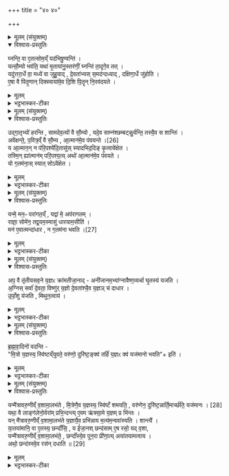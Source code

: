 +++
title = "४० ४०"

+++
<div class="js_include" url="/vedAH_yajuH/taittirIyam/sArasvata-vibhAgaH/saMhitA/sarva-prastutiH/6/6/07"  newLevelForH1="1" includeTitle="true">


<details><summary>मूलम् (संयुक्तम्)</summary>

घ्नन्ति॒ वा ए॒तत्सोम॒य्ँयद॑भिषु॒ण्वन्ति॒ यत्सौ॒म्यो भव॑ति॒ यथा॑ मृ॒ताया॑नु॒स्तर॑णीं॒ घ्नन्ति॑ ता॒दृगे॒व तद्यदु॑त्तरा॒र्धे वा॒ मध्ये॑ वा जुहु॒याद्दे॒वता॑भ्यस्स॒मद॑न्दध्याद्दक्षिणा॒र्धे जु॑होत्ये॒षा वै पि॑तृ॒णान्दिक्स्वाया॑मे॒व दि॒शि पि॒तॄन्नि॒रव॑दयत
</details>

<details open><summary>विश्वास-प्रस्तुतिः</summary>

घ्नन्ति॒ वा ए॒तत्सोम॒य्ँ यद॑भिषु॒ण्वन्ति॑ ।  
यत्सौ॒म्यो भव॑ति॒ यथा॑ मृ॒ताया॑नु॒स्तर॑णीं॒ घ्नन्ति॑ ता॒दृगे॒व तत् ।  
यदु॑त्तरा॒र्धे वा॒ मध्ये॑ वा जुहु॒याद् , दे॒वता॑भ्यस् स॒मद॑न्दध्याद् , दक्षिणा॒र्धे जु॑होति ।  
ए॒षा वै पि॑तृ॒णान् दिक्स्वाया॑मे॒व दि॒शि पि॒तॄन् नि॒रव॑दयते ।  
</details>

<details><summary>मूलम्</summary>

घ्नन्ति॒ वा ए॒तत्सोम॒य्ँ यद॑भिषु॒ण्वन्ति॑ ।  
यत्सौ॒म्यो भव॑ति॒ यथा॑ मृ॒ताया॑नु॒स्तर॑णीं॒ घ्नन्ति॑ ता॒दृगे॒व तत् ।  
यदु॑त्तरा॒र्धे वा॒ मध्ये॑ वा जुहु॒याद् , दे॒वता॑भ्यस् स॒मद॑न्दध्याद् , दक्षिणा॒र्धे जु॑होति ।  
ए॒षा वै पि॑तृ॒णान् दिक्स्वाया॑मे॒व दि॒शि पि॒तॄन् नि॒रव॑दयते ।  
</details>

<details><summary>भट्टभास्कर-टीका</summary>

1घ्नन्ति वा इत्यादि ॥ सोमस्य वधस्थानीयोभिषवः, तत्र सौम्यश्चरुः । मृतायानुस्तरणी वधस्थानीया, यथा मृताय पितृमेधे अनुस्तरणीं गां घ्नन्ति तत्तुल्यं तत्, अनु मरणानन्तरं स्तीर्यते अनयेति अनुस्तरणी, कर्मणि ल्युट् । यदुत्तरार्धे इत्यादि । सौम्यस्यायं देशः समत् कलहः । निष्कृष्य पृथक् स्वस्यां दिशि यजते ॥
</details>

<details><summary>मूलम् (संयुक्तम्)</summary>

उद्गा॒तृभ्यो॑ हरन्ति सामदेव॒त्यो॑ वै सौ॒म्यो यदे॒व साम्न॑श्छम्बट्कु॒र्वन्ति॒ तस्यै॒व स शान्ति॒रव॑ [26]  
ई॒क्ष॒न्ते॒ प॒वित्र॒व्ँ वै सौ॒म्य आ॒त्मान॑मे॒व प॑वयन्ते॒ य आ॒त्मान॒न्न प॑रि॒पश्ये॑दि॒तासु॑स्स्यादभिद॒दिङ्कृ॒त्वावे॑क्षेत॒ तस्मि॒न्ह्या॑त्मान॑म्परि॒पश्य॒त्यथो॑ आ॒त्मान॑मे॒व प॑वयते॒ यो ग॒तम॑ना॒स्स्यात्सोऽवे॑क्षेत॒
</details>

<details open><summary>विश्वास-प्रस्तुतिः</summary>

उद्गा॒तृभ्यो॑ हरन्ति , सामदेव॒त्यो॑ वै सौ॒म्यो , यदे॒व साम्न॑श्छम्बट्कु॒र्वन्ति॒ तस्यै॒व स शान्तिः॑ ।  
अवे॑क्षन्ते॒, प॒वित्र॒व्ँ वै सौ॒म्य , आ॒त्मान॑मे॒व प॑वयन्ते ।[26]  
य आ॒त्मान॒न् न प॑रि॒पश्ये॑दि॒तासु॑स् स्यादभिद॒दिङ् कृ॒त्वावे॑क्षेत ।  
तस्मि॒न् ह्या॑त्मान॑म् परि॒पश्य॒त्य् अथो॑ आ॒त्मान॑मे॒व प॑वयते ।  
यो ग॒तम॑ना॒स् स्यात् सोऽवे॑क्षेत ।  
</details>

<details><summary>मूलम्</summary>

उद्गा॒तृभ्यो॑ हरन्ति , सामदेव॒त्यो॑ वै सौ॒म्यो , यदे॒व साम्न॑श्छम्बट्कु॒र्वन्ति॒ तस्यै॒व स शान्तिः॑ ।  
अवे॑क्षन्ते॒, प॒वित्र॒व्ँ वै सौ॒म्य , आ॒त्मान॑मे॒व प॑वयन्ते ।[26]  
य आ॒त्मान॒न् न प॑रि॒पश्ये॑दि॒तासु॑स् स्यादभिद॒दिङ् कृ॒त्वावे॑क्षेत ।  
तस्मि॒न् ह्या॑त्मान॑म् परि॒पश्य॒त्य् अथो॑ आ॒त्मान॑मे॒व प॑वयते ।  
यो ग॒तम॑ना॒स् स्यात् सोऽवे॑क्षेत ।  
</details>

<details><summary>भट्टभास्कर-टीका</summary>

2उद्गातृभ्य इत्यादि ॥ हरणं दानम् । साम देवता अस्य सौम्यस्य चरोः । तस्मात्साम्नो यच्छम्बट्कुर्वन्ति अन्तरयन्ति नाशयन्ति तस्य दोषस्य स सौम्यश्चरुः शान्तिश्शमनहेतुः । अवेक्षन्ते इति । सामर्थ्याच्चरावाज्यमानीयेति गम्यते । य आत्मानं न परिपश्येदिति वक्ष्यमाणत्वात् । तदवेक्षणेनात्मानं पवयन्ते शोधयन्ति । वृद्ध्यभावश्छान्दसः । अथ यद्यात्मानं न परिपश्येत् न सर्वत ईक्षेत इतासुस्स्यात् आज्यस्याल्पतया तत्रात्मादर्शने इतासुत्वं स्यात्, तस्मादभिददिं कृत्वाऽवेक्षेत नाल्प आज्ये अभित्वो ददाति ॥
</details>

<details><summary>मूलम् (संयुक्तम्)</summary>

यन्मे॒ मन॒ᳶ परा॑गत॒य्ँयद्वा॑ मे॒ अप॑रागतम् । राज्ञा॒ सोमे॑न॒ तद्व॒यम॒स्मासु॑ धारयाम॒सीति॒ मन॑ ए॒वात्मन्दा॑धार [27]  
न ग॒तम॑ना भव॒त्य्
</details>

<details open><summary>विश्वास-प्रस्तुतिः</summary>

यन्मे॒ मन॒ᳶ परा॑गत॒य्ँ , यद्वा॑ मे॒ अप॑रागतम् ।  
राज्ञा॒ सोमे॑न॒ तद्व॒यम॒स्मासु॑ धारयाम॒सीति॑ ।  
मन॑ ए॒वात्मन्दा॑धार , न ग॒तम॑ना भवति ।[27]  
</details>

<details><summary>मूलम्</summary>

यन्मे॒ मन॒ᳶ परा॑गत॒य्ँ , यद्वा॑ मे॒ अप॑रागतम् ।  
राज्ञा॒ सोमे॑न॒ तद्व॒यम॒स्मासु॑ धारयाम॒सीति॑ ।  
मन॑ ए॒वात्मन्दा॑धार , न ग॒तम॑ना भवति ।[27]  
</details>

<details><summary>भट्टभास्कर-टीका</summary>

3यन्मे मन इत्यादिरवेक्षणमन्त्रोनुष्टुप् ॥ यन्मे मनः परागतं मत्तो निष्क्रान्तं, यद्वा - यच्च मे मनः अपरागतं परागमनोन्मुखं राज्ञा राजनशीलेन सोमेन ओषधीनामीशेन तन्मनः अस्मास्वेव धारयामसि धारयामः । 'इदन्तो मसिः' । एवं कुर्वन् आत्मनि मनो धारयति, ततः प्रभृति न गतमना भवति ॥
</details>

<details><summary>मूलम् (संयुक्तम्)</summary>

अप॒ वै तृ॑तीयसव॒ने य॒ज्ञᳵ क्रा॑मतीजा॒नादनी॑जानम॒भ्या॑ग्नावैष्ण॒व्यर्चा घृ॒तस्य॑ यजत्य॒ग्निस्सर्वा॑ दे॒वता॒ विष्णु॑र्य॒ज्ञो दे॒वता॑श्चै॒व य॒ज्ञञ्च॑ दाधारोपाँ॒शु य॑जति मिथुन॒त्वाय॑
</details>

<details open><summary>विश्वास-प्रस्तुतिः</summary>

अप॒ वै तृ॑तीयसव॒ने य॒ज्ञᳵ क्रा॑मतीजा॒नाद् - अनी॑जानम॒भ्या॑ग्नावैष्ण॒व्यर्चा घृ॒तस्य॑ यजति ।  
अ॒ग्निस् सर्वा॑ दे॒वता॒ विष्णु॑र् य॒ज्ञो दे॒वता॑श्चै॒व य॒ज्ञञ् च॑ दाधार ।   
उ॒पाँ॒शु य॑जति , मिथुन॒त्वाय॑ ।  
</details>

<details><summary>मूलम्</summary>

अप॒ वै तृ॑तीयसव॒ने य॒ज्ञᳵ क्रा॑मतीजा॒नाद् - अनी॑जानम॒भ्या॑ग्नावैष्ण॒व्यर्चा घृ॒तस्य॑ यजति ।  
अ॒ग्निस् सर्वा॑ दे॒वता॒ विष्णु॑र् य॒ज्ञो दे॒वता॑श्चै॒व य॒ज्ञञ् च॑ दाधार ।   
उ॒पाँ॒शु य॑जति , मिथुन॒त्वाय॑ ।  
</details>

<details><summary>भट्टभास्कर-टीका</summary>

4अप वा इत्यादि ॥ इष्टवानीजानः । 'लिटः कानज्वा' । ईजानाद्यज्ञोऽपक्रामति अनीजानं लक्षीकृत्य । तत्राग्नावैष्णव्यर्चा धृतस्य यजति । उभयतस्सौम्यं परियजति । अन्यतरतो वा । केचित्तु - घृतस्याभियजतीति गच्छति तत्राभिगत इत्यत्रार्थेऽभिशब्दः । तन्मते ईजानाद्यज्ञोपगम्य अनीजानं क्रामति प्राप्नोतीति क्लिष्टान्वयः । अग्निस्सर्वा इत्यादि । गतम् । देवतानां सर्वज्ञस्य च सह धारणात् अनीजानं न गच्छति यज्ञः । मिथुनत्वायेति । उपांशुतया यागः सौम्येन चरुणा सह मिथुनं भवतीति ॥
</details>

<details><summary>मूलम् (संयुक्तम्)</summary>

ब्रह्मवा॒दिनो॑ वदन्ति मि॒त्रो य॒ज्ञस्य॒ स्वि॑ष्टय्ँयुवते॒ वरु॑णो॒ दुरि॑ष्ट॒ङ्क्व॑ तर्हि॑ य॒ज्ञᳵ क्व॑ यज॑मानो भव॒तीति॒
</details>

<details open><summary>विश्वास-प्रस्तुतिः</summary>

ब्र॒ह्म॒वा॒दिनो॑ वदन्ति -  
"मि॒त्रो य॒ज्ञस्य॒ स्वि॑ष्टय्ँयुवते॒ वरु॑णो॒ दुरि॑ष्ट॒ङ्क्व॑ तर्हि॑ य॒ज्ञᳵ क्व॑ यज॑मानो भवति"+ इति॑ ।  
</details>

<details><summary>मूलम्</summary>

ब्र॒ह्म॒वा॒दिनो॑ वदन्ति -  
"मि॒त्रो य॒ज्ञस्य॒ स्वि॑ष्टय्ँयुवते॒ वरु॑णो॒ दुरि॑ष्ट॒ङ्क्व॑ तर्हि॑ य॒ज्ञᳵ क्व॑ यज॑मानो भवति"+ इति॑ ।  
</details>

<details><summary>भट्टभास्कर-टीका</summary>

5ब्रह्मवादिन इत्यादि ॥ यज्ञस्य यत्स्विष्टं शोभनमिष्टं तद्युवते मिश्रयति दुरिष्टेन मित्रः दुरिष्टसंभवे तेन संस्पृष्टमेव स्विष्टं स्थापयति अनाराधितो मित्रः । वरुणश्च दुरिष्टं स्विष्टसंस्पृष्टमेव स्थापयति तस्य बाधकत्वेन । क्व तर्हि तदानीं तथा सति कस्मिन् फले दातृत्वेन यज्ञो वर्तते, अनिर्वृत्तप्रायत्वात्, यजमानश्च तदानीं क्व भवति यज्ञेन रहितः कस्मिन् फले भोक्तृत्वेन वर्तते इति ब्रह्मवादिनः प्रश्नं वदन्ति ॥
</details>

<details><summary>मूलम् (संयुक्तम्)</summary>

यन्मै॑त्रावरु॒णीव्ँव॒शामा॒लभ॑ते मि॒त्रेणै॒व [28]  
य॒ज्ञस्य॒ स्वि॑ष्टँ शमयति॒ वरु॑णेन॒ दुरि॑ष्ट॒न्नार्ति॒मार्च्छ॑ति॒ यज॑मानो॒ यथा॒ वै लाङ्ग॑लेनो॒र्वरा॑म्प्रभि॒न्दन्त्ये॒वमृ॑क्सा॒मे य॒ज्ञम्प्र भि॑न्तो॒ यन्मै॑त्रावरु॒णीव्ँव॒शामा॒लभ॑ते य॒ज्ञायै॒व प्रभि॑न्नाय म॒त्य॑म॒न्ववा॑स्यति॒ शान्त्यै॑ या॒तया॑मानि॒ वा ए॒तस्य॒ छन्दाँ॑सि॒ य ई॑जा॒नश्छन्द॑सामे॒ष रसो॒ यद्व॒शा यन्मै॑त्रावरु॒णीव्ँव॒शामा॒लभ॑ते॒ छन्दाँ॑स्ये॒व पुन॒रा प्री॑णा॒त्यया॑तयामत्वा॒याथो॒ छन्द॑स्स्वे॒व रस॑न्दधाति ॥ [29]  
</details>

<details open><summary>विश्वास-प्रस्तुतिः</summary>

यन्मै॑त्रावरु॒णीव्ँ व॒शामा॒लभ॑ते , मि॒त्रेणै॒व य॒ज्ञस्य॒ स्वि॑ष्टँ शमयति॒ ,
वरु॑णेन॒ दुरि॑ष्ट॒न्नार्ति॒मार्च्छ॑ति॒ यज॑मानः । [28]  
यथा॒ वै लाङ्ग॑लेनो॒र्वरा॑म् प्रभि॒न्दन्त्य् ए॒वम ऋ॑क्सा॒मे य॒ज्ञम् प्र भि॑न्तः ।  
यन् मै॑त्रावरु॒णीव्ँ व॒शामा॒लभ॑ते य॒ज्ञायै॒व प्रभि॑न्नाय म॒त्य॑म॒न्ववा॑स्यति । शान्त्यै॑ ।  
या॒तया॑मानि॒ वा ए॒तस्य॒ छन्दाँ॑सि॒ , य ई॑जा॒नश् छन्द॑साम् ए॒ष रसो॒ यद् व॒शा,   
यन्मै॑त्रावरु॒णीव्ँ व॒शामा॒लभ॑ते॒ , छन्दाँ॑स्ये॒व पुन॒रा प्री॑णा॒त्य् अया॑तयामत्वाय ।  
अथो॒ छन्द॑स्स्वे॒व रस॑न् दधाति ॥ [29]  
</details>

<details><summary>मूलम्</summary>

यन्मै॑त्रावरु॒णीव्ँ व॒शामा॒लभ॑ते , मि॒त्रेणै॒व य॒ज्ञस्य॒ स्वि॑ष्टँ शमयति॒ ,
वरु॑णेन॒ दुरि॑ष्ट॒न्नार्ति॒मार्च्छ॑ति॒ यज॑मानः । [28]  
यथा॒ वै लाङ्ग॑लेनो॒र्वरा॑म् प्रभि॒न्दन्त्य् ए॒वम ऋ॑क्सा॒मे य॒ज्ञम् प्र भि॑न्तः ।  
यन् मै॑त्रावरु॒णीव्ँ व॒शामा॒लभ॑ते य॒ज्ञायै॒व प्रभि॑न्नाय म॒त्य॑म॒न्ववा॑स्यति । शान्त्यै॑ ।  
या॒तया॑मानि॒ वा ए॒तस्य॒ छन्दाँ॑सि॒ , य ई॑जा॒नश् छन्द॑साम् ए॒ष रसो॒ यद् व॒शा,   
यन्मै॑त्रावरु॒णीव्ँ व॒शामा॒लभ॑ते॒ , छन्दाँ॑स्ये॒व पुन॒रा प्री॑णा॒त्य् अया॑तयामत्वाय ।  
अथो॒ छन्द॑स्स्वे॒व रस॑न् दधाति ॥ [29]  
</details>

<details><summary>भट्टभास्कर-टीका</summary>

6यदित्यादि ॥ मैत्रावरुण्या वशाया विधिः । शमयतीति । दुरिष्टासंसर्गः स्विष्टस्य शान्तिः, स्विष्टाविरोधित्वं दुरिष्टस्य शान्तिः । ततश्चोभयसमीकरणात् यज्ञं चाविकलं निर्वर्त्य यजमानो नार्तिं गच्छति फलहानिं न भजते । किंचेत्याह - येत्यादि । यथा उर्वरां सर्वसस्योत्पत्त्याधारभूतां भूमिं लाङ्गलेन प्रभिन्दन्ति प्रकर्षेण कृषन्ति, एवं ऋक्सामे यज्ञं प्रभिन्तः प्रकृष्टक्षेत्रफलप्रदानशक्तं कुरुतः । तत्र मैत्रावरुणी वशा यज्ञक्षेत्रस्य मत्यस्थानीया, शक्त्यानयनार्थं द्रव्यं मत्यम् । मत्यमन्ववास्यति कर्षणानन्तरं प्रक्षिपति । तच्छान्त्यै कर्षणहिंसाशमनाय भवति । किंचेत्याह - यातयामानीत्यादि । यातयामानि गतरसानि ईजानस्य छन्दांसि, बहुश उपयुक्तत्वात् । वशानामैषा छन्दसां रसः, ततस्तया छन्दांसि पुनराप्रीणाति आभिमुख्येन तर्पयति । तत् छन्दसामयातयामत्वाय भवति । अथो अपि च छन्दस्सु गतरसेषु पुनः रसं दधाति स्थापयति, छन्दसां रसत्वाद्वशायाः ॥


इति षष्ठे षष्ठे सप्तमोनुवाकः ॥  
</details>

</div>